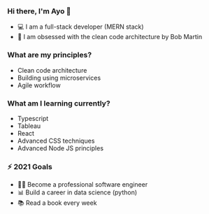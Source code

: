 ### Hi there, I'm Ayo 👋
- 💻 I am a full-stack developer (MERN stack)
- 📐 I am obsessed with the clean code architecture by Bob Martin 

### What are my principles?
- Clean code architecture
- Building using microservices
- Agile workflow

### What am I learning currently?
- Typescript
- Tableau
- React
- Advanced CSS techniques
- Advanced Node JS principles

### ⚡ 2021 Goals
- 🧑‍💻 Become a professional software engineer
- 📊 Build a career in data science (python)
- 📚 Read a book every week


<!--
**bisithegeek/bisithegeek** is a ✨ _special_ ✨ repository because its `README.md` (this file) appears on your GitHub profile.

Here are some ideas to get you started:

- 🔭 I’m currently working on ...
- 🌱 I’m currently learning ...
- 👯 I’m looking to collaborate on ...
- 🤔 I’m looking for help with ...
- 💬 Ask me about ...
- 📫 How to reach me: ...
- 😄 Pronouns: ...
- ⚡ Fun fact: ...
-->
